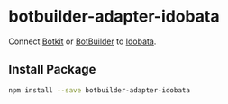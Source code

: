 # botbuilder-adapter-idobata

Connect [Botkit](https://www.npmjs.com/package/botkit) or [BotBuilder](https://www.npmjs.com/package/botbuilder) to [Idobata](https://idobata.io/).

## Install Package

```bash
npm install --save botbuilder-adapter-idobata
```

